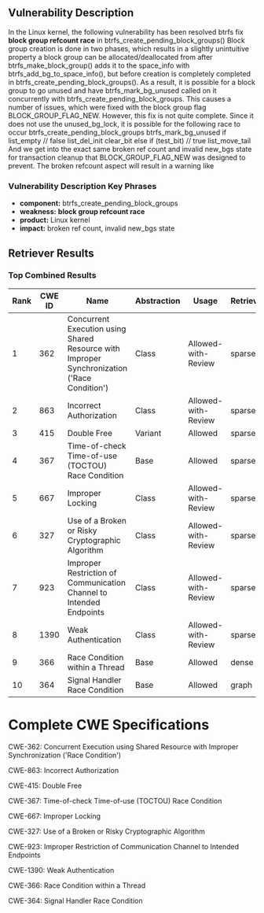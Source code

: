 ## Vulnerability Description
In the Linux kernel, the following vulnerability has been resolved btrfs fix **block group refcount race** in btrfs_create_pending_block_groups() Block group creation is done in two phases, which results in a slightly unintuitive property a block group can be allocated/deallocated from after btrfs_make_block_group() adds it to the space_info with btrfs_add_bg_to_space_info(), but before creation is completely completed in btrfs_create_pending_block_groups(). As a result, it is possible for a block group to go unused and have btrfs_mark_bg_unused called on it concurrently with btrfs_create_pending_block_groups. This causes a number of issues, which were fixed with the block group flag BLOCK_GROUP_FLAG_NEW. However, this fix is not quite complete. Since it does not use the unused_bg_lock, it is possible for the following race to occur btrfs_create_pending_block_groups btrfs_mark_bg_unused if list_empty // false list_del_init clear_bit else if (test_bit) // true list_move_tail And we get into the exact same broken ref count and invalid new_bgs state for transaction cleanup that BLOCK_GROUP_FLAG_NEW was designed to prevent. The broken refcount aspect will result in a warning like

### Vulnerability Description Key Phrases
- **component:** btrfs_create_pending_block_groups
- **weakness:** **block group refcount race**
- **product:** Linux kernel
- **impact:** broken ref count, invalid new_bgs state

## Retriever Results

### Top Combined Results

| Rank | CWE ID | Name | Abstraction | Usage  | Retrievers | Individual Scores |
|------|--------|------|-------------|-------|------------|-------------------|
| 1 | 362 | Concurrent Execution using Shared Resource with Improper Synchronization ('Race Condition') | Class | Allowed-with-Review | sparse | 0.767 |
| 2 | 863 | Incorrect Authorization | Class | Allowed-with-Review | sparse | 0.760 |
| 3 | 415 | Double Free | Variant | Allowed | sparse | 0.753 |
| 4 | 367 | Time-of-check Time-of-use (TOCTOU) Race Condition | Base | Allowed | sparse | 0.740 |
| 5 | 667 | Improper Locking | Class | Allowed-with-Review | sparse | 0.712 |
| 6 | 327 | Use of a Broken or Risky Cryptographic Algorithm | Class | Allowed-with-Review | sparse | 0.712 |
| 7 | 923 | Improper Restriction of Communication Channel to Intended Endpoints | Class | Allowed-with-Review | sparse | 0.706 |
| 8 | 1390 | Weak Authentication | Class | Allowed-with-Review | sparse | 0.702 |
| 9 | 366 | Race Condition within a Thread | Base | Allowed | dense | 0.476 |
| 10 | 364 | Signal Handler Race Condition | Base | Allowed | graph | 0.003 |



# Complete CWE Specifications

CWE-362: Concurrent Execution using Shared Resource with Improper Synchronization ('Race Condition')

CWE-863: Incorrect Authorization

CWE-415: Double Free

CWE-367: Time-of-check Time-of-use (TOCTOU) Race Condition

CWE-667: Improper Locking

CWE-327: Use of a Broken or Risky Cryptographic Algorithm

CWE-923: Improper Restriction of Communication Channel to Intended Endpoints

CWE-1390: Weak Authentication

CWE-366: Race Condition within a Thread

CWE-364: Signal Handler Race Condition